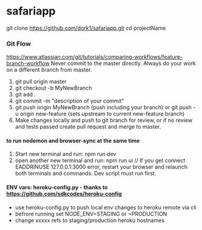 # safariapp

git clone https://github.com/dork1/safariapp.git
cd projectName

### Git Flow
https://www.atlassian.com/git/tutorials/comparing-workflows/feature-branch-workflow
Never commit to the master directly.
Always do your work on a different branch from master.
1. git pull origin master
2. git checkout -b MyNewBranch
3. git add .
4. git commit -m "description of your commit"
5. git push origin MyNewBranch (push including your branch) or git push -u origin new-feature (sets upstream to current new-feature branch)
6. Make changes locally and push to git branch for review, or if no review and tests passed create pull request and merge to master.

#### to run nodemon and browser-sync at the same time
1. Start new terminal and run: npm run dev
2. open another new terminal and run: npm run ui
// If you get connect EADDRINUSE 127.0.0.1:3000 error, restart your browser and relaunch both terminals and commands. Dev script must run first.

#### ENV vars:  heroku-config.py - thanks to https://github.com/sdkcodes/heroku-config
- use heroku-config.py to push local env changes to heroku remote via cli
- befrore running set NODE_ENV=STAGING or =PRODUCTION  
- change xxxxx refs to staging/production heroku hostnames


